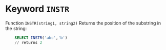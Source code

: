 # Keyword `INSTR`

Function `INSTR(string1, string2)` Returns the position of the substring in the string:
```sql
    SELECT INSTR('abc','b')
    // returns 2
````